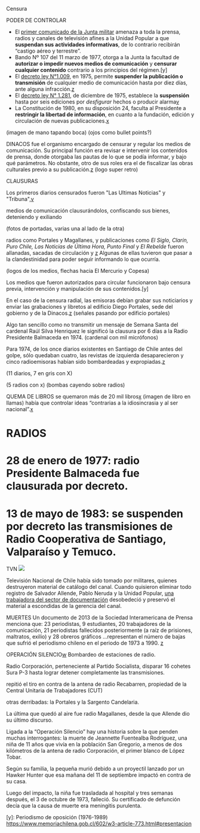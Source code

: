 Censura


 PODER DE CONTROLAR
- El [primer comunicado de la Junta militar](https://www.memoriachilena.gob.cl/602/w3-article-92134.html) amenaza a toda la prensa, radios y canales de televisión afines a la Unidad Popular a que **suspendan sus actividades informativas**, de lo contrario recibirán “castigo aéreo y terrestre”.
- Bando Nº 107 del 11 marzo de 1977, otorga a la Junta la facultad de **autorizar o impedir nuevos medios de comunicación** y **censurar cualquier contenido** contrario a los principios del régimen.[y]
- El [decreto ley N°1.009](https://www.bcn.cl/leychile/navegar?idNorma=6442&idParte=9036014), en 1975, permite **suspender la publicación o transmisión** de cualquier medio de comunicación hasta por diez días, ante alguna infracción.[z]
- El [decreto ley N° 1.281](https://www.bcn.cl/leychile/navegar?i=6549), de diciembre de 1975, establece la **suspensión** hasta por seis ediciones por _desfigurar_ hechos o producir alarma[v]
- La Constitución de 1980, en su disposición 24, faculta al Presidente a **restringir la libertad de información**, en cuanto a la fundación, edición y circulación de nuevas publicaciones.[x]

(imagen de mano tapando boca)
(ojos como bullet points?)
 
DINACOS
fue el organismo encargado de censurar y regular los medios de comunicación. Su principal función era revisar e intervenir los contenidos de prensa, donde otorgaba las pautas de lo que se podía informar, y bajo qué parámetros. No obstante, otro de sus roles era el de fiscalizar las obras culturales previo a su publicación.[z]
(logo super retro)



CLAUSURAS

Los primeros diarios censurados fueron "Las Ultimas Noticias" y "Tribuna",[v]

medios de comunicación clausurándolos, confiscando sus bienes, deteniendo y exiliando

(fotos de portadas, varias una al lado de la otra)

radios como Portales y Magallanes, y publicaciones como _El Siglo, Clarín, Puro Chile, Las Noticias de Última Hora, Punto Final_ y _El Rebelde_ fueron allanadas, sacadas de circulación y
 [z]
Algunas de ellas tuvieron que pasar a la clandestinidad para poder seguir informando lo que ocurría.

(logos de los medios, flechas hacia El Mercurio y Copesa)

Los medios que fueron autorizados para circular funcionaron bajo censura previa, intervención y manipulación de sus contenidos.[y]

En el caso de la censura radial, las emisoras debían grabar sus noticiarios y enviar las grabaciones y libretos al edificio Diego Portales, sede del gobierno y de la Dinacos.[z]
(señales pasando por edificio portales)

Algo tan sencillo como no transmitir un mensaje de Semana Santa del cardenal Raúl Silva Henriquez le significó la clausura por 6 días a la Radio Presidente Balmaceda en 1974.
(cardenal con mil micrófonos)
 
Para 1974, de los once diarios existentes en Santiago de Chile antes del golpe, sólo quedaban cuatro, las revistas de izquierda desaparecieron y cinco radioemisoras habían sido bombardeadas y expropiadas.[z]
 
(11 diarios, 7 en gris con X)

(5 radios con x) (bombas cayendo sobre radios)
 


QUEMA DE LIBROS
se quemaron más de 20 mil libros[x]
(imagen de libro en llamas)
había que controlar ideas “contrarias a la idiosincrasia y al ser nacional”.[x]



# RADIOS
# 28 de enero de 1977: radio Presidente Balmaceda fue clausurada por decreto.
# 13 de mayo de 1983: se suspenden por decreto las transmisiones de Radio Cooperativa de Santiago, Valparaíso y Temuco.



TVN
![](img/censura/logo_tvn.png)

Televisión Nacional de Chile había sido tomado por militares, quienes destruyeron material de catálogo del canal. Cuando quisieron eliminar todo registro de Salvador Allende, Pablo Neruda y la Unidad Popular, [una trabajadora del sector de documentación](https://web.archive.org/web/20151024084104/http://www.lanacion.cl/la-heroina-que-salvo-las-imagenes-de-la-dictadura/noticias/2009-11-28/190855.html) desobedeció y preservó el material a escondidas de la gerencia del canal.



MUERTES
Un documento de 2013 de la Sociedad Interamericana de Prensa menciona que:
23 periodistas, 
9 estudiantes, 
20 trabajadores de la comunicación, 
21 periodistas fallecidos posteriormente (a raíz de prisiones, maltratos, exilio) y 
28 obreros gráficos
...representan el número de bajas que sufrió el periodismo chileno en el periodo de 1973 a 1990. [z]



OPERACIÓN SILENCIO[w]
Bombardeo de estaciones de radio.

Radio Corporación, perteneciente al Partido Socialista,
disparar 16 cohetes Sura P-3 hasta lograr detener completamente las transmisiones.

repitió el tiro en contra de la antena de radio Recabarren, propiedad de la Central Unitaria de Trabajadores (CUT) 

otras derribadas: la Portales y la Sargento Candelaria.

La última que quedó al aire fue radio Magallanes, desde la que Allende dio su último discurso.

Ligada a la “Operación Silencio” hay una historia sobre la que penden muchas interrogantes: la muerte de Jeannette Fuentealba Rodríguez, una niña de 11 años que vivía en la población San Gregorio, a menos de dos kilómetros de la antena de radio Corporación, el primer blanco de López Tobar.

Según su familia, la pequeña murió debido a un proyectil lanzado por un Hawker Hunter que esa mañana del 11 de septiembre impactó en contra de su casa.

Luego del impacto, la niña fue trasladada al hospital y tres semanas después, el 3 de octubre de 1973, falleció. Su certificado de defunción decía que la causa de muerte era meningitis purulenta.



[v]: https://www.bcn.cl/laborparlamentaria/participacion?idParticipacion=1988695
[w]: https://www.bbc.com/mundo/articles/cyjgz0x9v78o

[z]: https://www.contextolatinoamericano.com/site/article/los-medios-de-comunicacion-en-chile-durante-la-dictadura-de-augusto-pinochet
 
[y]: Periodismo de oposición (1976-1989)
 https://www.memoriachilena.gob.cl/602/w3-article-773.html#presentacion
 
[x]: https://doble-espacio.uchile.cl/2023/09/03/cenizas-del-papel-el-exterminio-del-libro-en-dictadura/